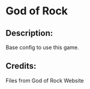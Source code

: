 # God of Rock

## Description: 

Base config to use this game.

## Credits: 

Files from God of Rock Website

